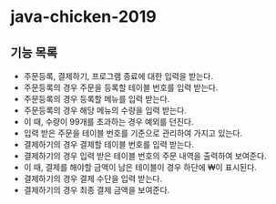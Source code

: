 # java-chicken-2019

## 기능 목록
 * 주문등록, 결제하기, 프로그램 종료에 대한 입력을 받는다.
 * 주문등록의 경우 주문을 등록할 테이블 번호를 입력 받는다.
 * 주문등록의 경우 등록할 메뉴를 입력 받는다.
 * 주문등록의 경우 해당 메뉴의 수량을 입력 받는다.
 * 이 때, 수량이 99개를 초과하는 경우 예외를 던진다.
 * 입력 받은 주문을 테이블 번호를 기준으로 관리하여 가지고 있는다.
 * 결제하기의 경우 결제할 테이블 번호를 입력 받는다.
 * 결제하기의 경우 입력 받은 테이블 번호의 주문 내역을 출력하여 보여준다.
 * 이 때, 결제를 해야할 금액이 남은 테이블이 경우 하단에 ₩이 표시된다.
 * 결제하기의 경우 결제 수단을 입력 받는다.
 * 결제하기의 경우 최종 결제 금액을 보여준다.
